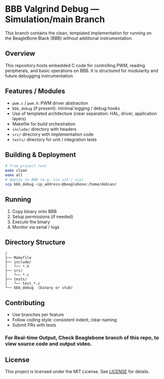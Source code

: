 # BBB  Valgrind Debug — Simulation/main Branch

This branch contains the clean, templated implementation for running on the BeagleBone Black (BBB) without additional instrumentation.

## Overview

This repository hosts embedded C code for controlling PWM, reading peripherals, and basic operations on BBB. It is structured for modularity and future debugging instrumentation.

## Features / Modules

- `pwm.c` / `pwm.h`: PWM driver abstraction  
- `bbb_debug` (if present): minimal logging / debug hooks  
- Use of templated architecture (clear separation: HAL, driver, application layers)  
- Makefile for build orchestration  
- `include/` directory with headers  
- `src/` directory with implementation code  
- `tests/` directory for unit / integration tests  

## Building & Deployment

```bash
# from project root
make clean
make all
# deploy to BBB (e.g. via ssh / scp)
scp bbb_debug <ip_address>@beaglebone:/home/debian/
```

## Running

1. Copy binary onto BBB  
2. Setup permissions (if needed)  
3. Execute the binary  
4. Monitor via serial / logs  

## Directory Structure

```
/
├── Makefile
├── include/
│   └── *.h
├── src/
│   └── *.c
├── tests/
│   └── test_*.c
└── bbb_debug  (binary or stub)
```

## Contributing

- Use branches per feature  
- Follow coding style: consistent indent, clear naming  
- Submit PRs with tests

### For Real-time Output, Check Beaglebone branch of this repo, to view source code and output video.

## License

This project is licensed under the MIT License. See [LICENSE](LICENSE) for details.
